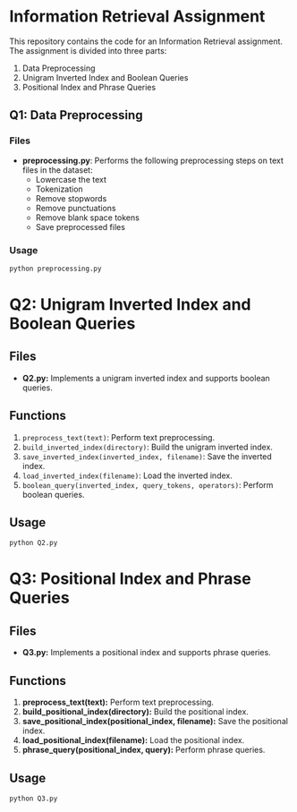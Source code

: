 # Information Retrieval Assignment

This repository contains the code for an Information Retrieval assignment. The assignment is divided into three parts:

1. Data Preprocessing
2. Unigram Inverted Index and Boolean Queries
3. Positional Index and Phrase Queries

## Q1: Data Preprocessing

### Files
- **preprocessing.py**: Performs the following preprocessing steps on text files in the dataset:
  - Lowercase the text
  - Tokenization
  - Remove stopwords
  - Remove punctuations
  - Remove blank space tokens
  - Save preprocessed files

### Usage
```bash
python preprocessing.py
```
# Q2: Unigram Inverted Index and Boolean Queries

## Files
- **Q2.py:** Implements a unigram inverted index and supports boolean queries.
  
## Functions
1. `preprocess_text(text)`: Perform text preprocessing.
2. `build_inverted_index(directory)`: Build the unigram inverted index.
3. `save_inverted_index(inverted_index, filename)`: Save the inverted index.
4. `load_inverted_index(filename)`: Load the inverted index.
5. `boolean_query(inverted_index, query_tokens, operators)`: Perform boolean queries.

## Usage
```bash
python Q2.py
```
# Q3: Positional Index and Phrase Queries

## Files
- **Q3.py:** Implements a positional index and supports phrase queries.

## Functions
1. **preprocess_text(text):** Perform text preprocessing.
2. **build_positional_index(directory):** Build the positional index.
3. **save_positional_index(positional_index, filename):** Save the positional index.
4. **load_positional_index(filename):** Load the positional index.
5. **phrase_query(positional_index, query):** Perform phrase queries.

## Usage
```bash
python Q3.py
```
